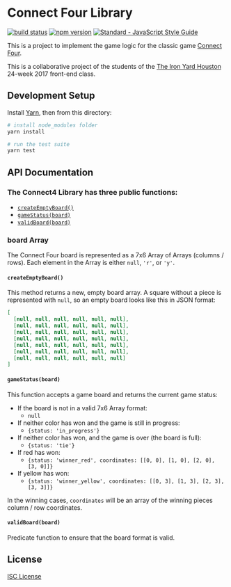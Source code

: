 # Connect Four Library

 <a href="https://travis-ci.org/jennypenfield/connect-four-lib"><img src="https://travis-ci.org/jennypenfield/connect-four-lib.svg?branch=master" alt="build status"></a>
 <a href="https://www.npmjs.com/package/connect4-lib"><img src="https://img.shields.io/npm/v/connect4-lib.svg" alt="npm version"></a>
 <a href="https://standardjs.com"><img src="https://img.shields.io/badge/code_style-standard-brightgreen.svg" alt="Standard - JavaScript Style Guide"></a>

This is a project to implement the game logic for the classic game
[Connect Four].

This is a collaborative project of the students of the [The Iron Yard Houston]
24-week 2017 front-end class.

## Development Setup

Install [Yarn], then from this directory:

```sh
# install node_modules folder
yarn install

# run the test suite
yarn test
```

## API Documentation

### The Connect4 Library has three public functions:

- [`createEmptyBoard()`](#c4createEmptyBoard)
- [`gameStatus(board)`](#c4gameStatus)
- [`validBoard(board)`](#c4validBoard)

### board Array

The Connect Four board is represented as a 7x6 Array of Arrays (columns / rows).
Each element in the Array is either `null`, `'r'`, or `'y'`.

#### <a name='c4createEmptyBoard'></a>`createEmptyBoard()`

This method returns a new, empty board array. A square without a piece is
represented with `null`, so an empty board looks like this in JSON format:

```json
[
  [null, null, null, null, null, null],
  [null, null, null, null, null, null],
  [null, null, null, null, null, null],
  [null, null, null, null, null, null],
  [null, null, null, null, null, null],
  [null, null, null, null, null, null],
  [null, null, null, null, null, null]
]
```

#### <a name='c4gameStatus'></a>`gameStatus(board)`

This function accepts a game board and returns the current game status:

- If the board is not in a valid 7x6 Array format:
  - `null`
- If neither color has won and the game is still in progress:
  - `{status: 'in_progress'}`
- If neither color has won, and the game is over (the board is full):
  - `{status: 'tie'}`
- If red has won:
  - `{status: 'winner_red', coordinates: [[0, 0], [1, 0], [2, 0], [3, 0]]}`
- If yellow has won:
  - `{status: 'winner_yellow', coordinates: [[0, 3], [1, 3], [2, 3], [3, 3]]}`

In the winning cases, `coordinates` will be an array of the winning pieces
column / row coordinates.

#### <a name='c4validBoard'></a>`validBoard(board)`

Predicate function to ensure that the board format is valid.

## License

[ISC License]

[Connect Four]:https://en.wikipedia.org/wiki/Connect_Four
[The Iron Yard Houston]:https://www.theironyard.com/locations/houston
[Yarn]:https://yarnpkg.com
[ISC License]:LICENSE.md
